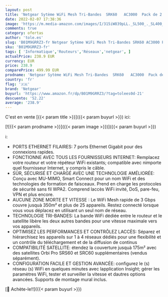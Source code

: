 ```yaml
---
layout: post
title: 'Netgear Sytème WiFi Mesh Tri-Bandes  SRK60   AC3000  Pack de 2  350 m²  3 Gibts/s  Un WiFi partout à la maison ou en entreprise  Idéal murs épais  Possibilité de créer WiFi invité Blanc'
date: 2022-02-07 17:38:36
image: 'https://m.media-amazon.com/images/I/315iW839pLL._SL500_._SL400_.jpg'
comments: true
category: ofertas
author: 'tole.es'
slug: 'B01M9GRRZ3-fr Netgear Sytème WiFi Mesh Tri-Bandes SRK60 AC3000 Pack de 2...'
sku: 'B01M9GRRZ3-fr'
tags: [ 'Informatique','Routeurs','Réseaux','netgear', ]
actualPrice: 238.9 EUR
currency: EUR
price: 238.9
comparePrice: 499.99 EUR
prodname: 'Netgear Sytème WiFi Mesh Tri-Bandes  SRK60   AC3000  Pack de 2  350 m²  3 Gibts/s  Un WiFi partout à la maison ou en entreprise  Idéal murs épais  Possibilité de créer WiFi invité Blanc'
country: 'fr'
flag: '🇫🇷'
brand: 'Netgear'
buyurl: 'https://www.amazon.fr/dp/B01M9GRRZ3/?tag=tolees0d-21'
descuento: '52.22'
average: '238.9'
---
```


C'est en vente [{{< param title >}}]({{< param buyurl >}}) ici:

[![{{< param prodname >}}]({{< param image >}})]({{< param buyurl >}})

ℹ️:

- PORTS ETHERNET FILAIRES: 7 ports Ethernet Gigabit pour des connexions rapides.
- FONCTIONNE AVEC TOUS LES FOURNISSEURS INTERNET: Remplacez votre routeur et votre répéteur WiFi existants; compatible avec nimporte quel fournisseur Internet, y compris le câble.
- SÛR, SÉCURISÉ ET CHARGÉ AVEC UNE TECHNOLOGIE AMÉLIORÉE: Conçu avec MU-MIMO, Smart Connect pour un nom WiFi et des technologies de formation de faisceaux. Prend en charge les protocoles de sécurité sans fil WPA2. Comprend laccès WiFi invité, DoS, pare-feu, VPN et plus encore.
- AUCUNE ZONE MORTE ET VITESSE : Le WiFi Mesh rapide de 3 Gbps couvre jusquà 350m² et plus de 25 appareils. Restez connecté lorsque vous vous déplacez en utilisant un seul nom de réseau.
- TECHNOLOGIE TRI-BANDES: La bande WiFi dédiée entre le routeur et le satellite libère les deux autres bandes pour une vitesse maximale vers vos appareils.
- OPTIMISEZ LES PERFORMANCES ET CONTRÔLEZ LACCÈS: Séparez et hiérarchisez les appareils sur 1 à 4 réseaux dédiés pour une flexibilité et un contrôle du téléchargement et de la diffusion de continus
- COMPATIBILITÉ SATELLITE: étendez la couverture jusquà 175m² avec des satellites Orbi Pro SRS60 et SRC60 supplémentaires (vendus séparément).
- CONFIGURATION FACILE ET GESTION AVANCÉE: configurez le (s) réseau (s) WiFi en quelques minutes avec lapplication Insight; gérer les paramètres WiFi, tester et surveiller la vitesse et dautres options avancées. Supports de montage mural inclus.

[🛒 Achète-le!!]({{< param buyurl >}})
